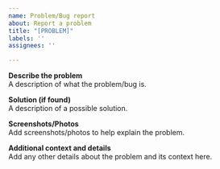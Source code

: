 ```yaml
---
name: Problem/Bug report
about: Report a problem
title: "[PROBLEM]"
labels: ''
assignees: ''

---
```


**Describe the problem**  
A description of what the problem/bug is.

**Solution (if found)**  
A description of a possible solution.

**Screenshots/Photos**  
Add screenshots/photos to help explain the problem.

**Additional context and details**  
Add any other details about the problem and its context here.
